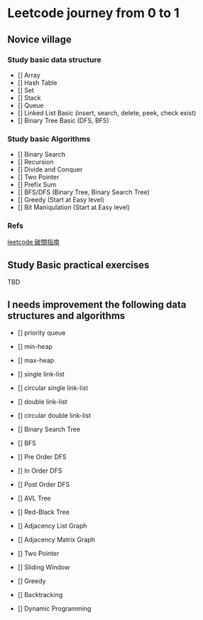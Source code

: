 # Leetcode journey from 0 to 1

## Novice village

### Study basic data structure

- [] Array
- [] Hash Table
- [] Set
- [] Stack
- [] Queue
- [] Linked List Basic (insert, search, delete, peek, check exist)
- [] Binary Tree Basic (DFS, BFS)

### Study basic Algorithms

- [] Binary Search
- [] Recursion
- [] Divide and Conquer
- [] Two Pointer
- [] Prefix Sum
- [] BFS/DFS (Binary Tree, Binary Search Tree)
- [] Greedy (Start at Easy level)
- [] Bit Maniqulation (Start at Easy level)

### Refs

[leetcode 破關指南](https://medium.com/appworks-school/%E6%BC%94%E7%AE%97%E6%B3%95%E5%AD%B8%E7%BF%92%E4%B9%8B-leetcode-%E7%A0%B4%E9%97%9C%E7%B8%BD%E6%8C%87%E5%8D%97-%E4%B8%80-873b3fb65152)

## Study Basic practical exercises

TBD

## I needs improvement the following data structures and algorithms

- [] priority queue
- [] min-heap
- [] max-heap

- [] single link-list
- [] circular single link-list
- [] double link-list
- [] circular double link-list

- [] Binary Search Tree
- [] BFS
- [] Pre Order DFS
- [] In Order DFS
- [] Post Order DFS

- [] AVL Tree

- [] Red-Black Tree

- [] Adjacency List Graph
- [] Adjacency Matrix Graph

- [] Two Pointer
- [] Sliding Window
- [] Greedy
- [] Backtracking
- [] Dynamic Programming
